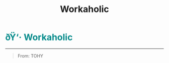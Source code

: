 ﻿---
lang: en-US
title: Workaholic
prev:
next:
---

# <font color="#008b8b">ðŸ‘· <b>Workaholic</b></font> <Badge text="Chaos" type="tip" vertical="middle"/>
---

> From: TOHY
